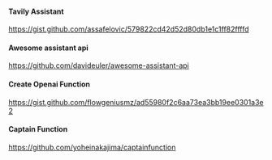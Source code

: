 
#### Tavily Assistant
https://gist.github.com/assafelovic/579822cd42d52d80db1e1c1ff82ffffd

#### Awesome assistant api
https://github.com/davideuler/awesome-assistant-api


#### Create Openai Function
https://gist.github.com/flowgeniusmz/ad55980f2c6aa73ea3bb19ee0301a3e2


#### Captain Function
https://github.com/yoheinakajima/captainfunction



